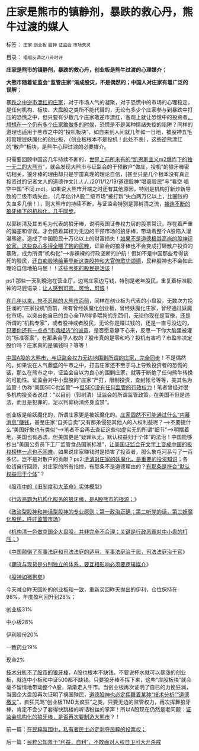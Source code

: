 # 庄家是熊市的镇静剂，暴跌的救心丹，熊牛过渡的媒人

标签： `庄家` `创业板` `股神` `证监会` `市场失灵` 

目录： `唱唱反调之八卦时评`

**庄家是熊市的镇静剂，暴跌的救心丹，创业板是熊牛过渡的心理媒介**；

**大熊市随着证监会“监管庄家”渐成股灾，不是偶然的；中国人对庄家有着广泛的误解**；

暴[跌之中逆市漂红的庄家](../../../2013/5/10/想要大牛市，请为庄家正名.md)，对于市场人气的凝聚，对于恐慌中的市场的心理稳定，是任何机构、板块、大盘股之类所不能代替的，无论有多少个庄家参与到暴跌中打压的恐慌之中，但只要有少数几个庄家敢逆市漂红，客观上就让恐慌中的投资者[，想想在一个仍有多个庄家敢做多的时侯](../../../2013/6/8/股市分析的国家标准和监管.md)，恐慌是不是某种情绪失控的陷阱？同样的道理也适用于熊市之中的“投机板块”，如自来到人间就几年如一日地，被股神五毛和管理层妖魔化的创业板，（创业板根本不是投机！此处不表），这些逆熊漂红的“散户”板块，是熊牛心理过渡的必要媒介。

只需要回顾中国这几年持续不断的，[世界上前所未有的“凯恩斯主义m2爆炸下的独一无二的大熊市](../../../2013/4/15/凯恩斯主义的基础货币与M2之间的乘数和国进民退；.md)”，就会发现大熊市与证监会的干预散户“做庄，投机”的狼牙棒密切相关，狼牙棒的理由却只是宇宙真理的理论自信，[甚至只是几个根本没有真正投资过的记者文人的道德作文](../../../2011/12/19/道德股神“唱衰股民”与“看空 唱空中国”不同.md)。如果说大熊市开端之时还有其他原因，特别是机构打新炒新导致的二级市场失血，（几年估计A股二级市场“被打新”失血两万亿以上，比圈钱的失血多几倍！），则大熊市的持续不断，与证监会特别是郭树清之流，[接连不断的狼牙棒下的机构化，几乎同步](../../../2012/12/4/A股机构化，相当于实体经济的特许权.md)。

以郭树清及其五毛为代表的狼牙棒，说明我国证券权力层的股票常识，存在着严重的偏差和谬误。才会随着其权力无边的干预市场的狼牙棒，带动着整个A股陷入漫漫熊途，造成了中国股民十万亿以上的财富损失！[如果不是道德极其高尚的股神评论家，这些良心多得全喂了狗的民粹](../../../2012/5/15/万一出现改革旗号下的国进民退，您有思想准备吗？.md)，证监会的狼牙棒也不会变成打砸散户投资的暴政，成为所谓“机构化”——>赤裸裸的行政垄断的护航！假如不是中国那些亏得该死的股民，[还白痴般地给董登新这类股神和大官僚歌功颂德](../../../2011/6/13/世界上有蠢猪并不奇怪.md)，民粹股神也不会如此理论自信地拍马屁！！这些[亏死的股民是活该](../../../2012/5/3/长着机构大脑的小股民.md)！

ps1:那些一天到晚泡在营业厅，边骂庄家边亏钱，特别是老年股民，重复着标准股神的马屁语录；[让人感到可悲，可怜，可恨](../../../2011/6/29/忠告五毛型股民不要拉皮条.md)！

[在几年以来，惨不忍睹的大熊市面前](../../../2013/5/4/监会会再次打压“业绩下降的高市盈率”的投机吗？.md)，同样在创业板为代表的小盘股，无数次力挽狂澜的“庄家投机”面前，所有曾经妖魔化创业板，曾经妖魔化庄家，曾经通过妖魔化市场，以突出他自已的良心全TM得多喂狗的东西们，无论你现在是官僚，还是所谓的“机构专家”，或者股神或者股民，无论你是赚过钱的，还是一直亏没边的，[只要你还有一点点“市场经济”的诚意](../../../2012/12/17/“机构化”是所有政策的灵魂，“散户化”居然能够成为指责的理由.md)，是否愿意静下心来，反思一下你大脑里被灌的“标准答案”，有那条合乎人权的？股市真的是零和吗？投机有害吗？市盈率决定股价吗？庄家真的是骗钱吗？等等！

[中国A股的大熊市，与证监会权力无边地围剿所谓的庄家，完全同步](../../../2011/12/20/A股机构化打散人气，打散容易再聚难.md)！不是偶然的。如果说在人气鼎盛的牛市之中，打击庄家还不至于马上导致投资者的恐慌的话，那么在熊市之中，证监会自以为良心的围剿庄家，就等于断绝了任何熊牛转换的可能性。证监会对中小盘股的“庄家”严打，限制投资，查封帐号等等，美其名为监管！伪称“美国SEC也监管”——>[但SEC没有任何监管的行政权力](../../../2013/4/3/信息不对称是天经地义的市场公平,美国证监会的作用和诉讼.md)！笔者曾经对很多机构投资者说过：“以目前（郭树清）证监会的所谓监管政策，在美国不但是违法，而且是犯罪的，足以判郭树清终身监禁”。

创业板是给妖魔化的，所谓庄家更是被妖魔化的。[庄家固然不可能通过什么“内幕消息”赚钱](../../../2013/1/9/庄家只能逢跌买熊股，不能靠内幕赚钱，一般没有内幕消息.md)，甚至庄家“自买自卖”又有那条侵犯其他人的人权利益呢？——>不要提什么“美国好象也有类似”——>笔者不会再去查证这些似虚实无的所谓“细节”——>明摆着地，美国也有恶法，但美国更是“疑罪从无，默认权益归于个体”的法治！中国能够抄出“美国公务员下工厂监管食品国家标准”，[让美国证监会在文字上变成中国的极权榜样一点也不困难](../../../2012/5/4/虚构现实的“西方民主的乌托邦”.md)。如果说庄家赚钱时是损害了投资者，那么象屯河系亏了一百多亿，岂不是对散户的贡献？ps2:[洗清对庄家的妖魔化，是重要的投资知识](../../../2012/11/24/经济学可以证伪庄家阴谋论.md)；各位请自行回顾，对庄家的所有指控，有那条不是道德理由的？[有那条是符合“默认权益归于个体](../../../2012/7/6/“国家财富”掠自何方？默认归属权比人权宣言简明精确.md)”？

《[股市中的《旧制度和大革命》实体模型](../../../2013/6/14/股市中的《旧制度和大革命》实体模型.md)》

《[行政恶霸为机构化服务的狼牙棒，是A股熊市的根源；](../../../2013/6/13/行政恶霸为机构化服务的狼牙棒，是A股熊市的根源.md)》

《[政治型股神和神话型股神的专业原则；第一政治正确；第二听党的话，第三妖魔化股民，呼吁监管市场](../../../2013/6/18/职业股神的四大专业原则；.md)》

《[机构清一色做空国企大盘股，并非完全不合理；关键是行政恶霸对中小盘的打压；](../../../2013/6/20/只有行政垄断的机构化，指数期货才能清一色做空；.md)》

《[中国颠倒了军事法庭和司法法庭的适用，军事法庭治于民，司法法庭治于官](../../../2013/6/24/将行政恶霸送军事法庭！什么是军事法庭？.md)》

《[期货与现货是分别独立的体系，要互相影响必须要逻辑媒介](../../../2013/6/24/指数期货的任何规定，不可能单独造成A股的多空动力；.md)》

《[股神如猪狗矣](../../../2013/6/25/做人当如徐小明，诸股神如豚犬矣.md)》



今天减仓昨天回补的创业板和一致，重新买回昨天抛出的伊利，仓位保持在98%，年度盈利回升到28%；

创业板31%

中小板28%

伊利股份20%

一致药业19%

现金2%

[技术分析不了股市的狼牙棒](../../../2013/6/8/股市分析的国家标准和监管.md)，A股也根本不缺钱。不要说杯水就可以暴涨的创业板，就连中小板和中证500都不缺钱。只要狼牙棒不挥下来，这些“庄股板块”就会毫不留情地带动整个A股，渐渐走入牛市。当创业板再次证明了自已的力挽狂澜，当国企大盘股再次证明了祸国殃民，[道德股神也必定挥舞着某种“技术分析”“道德檄文](../../../2011/12/28/防左，防贼，防股神.md)”，疯狂咒骂“创业板TMD太疯狂”之类，只要无边的监管权力，再次挥舞狼牙棒，肯定不会少了套得快跳楼的听话粉丝的掌声！所以A股现在仍然是老问题：[证监会机构化的狼牙棒，是否再次要制造大熊市](../../../2013/6/24/将行政恶霸送军事法庭！什么是军事法庭？.md)？！

前一篇：[在民粹氛围中，私有者民主必定剥夺民粹的投票权；](../../../2013/6/26/在民粹氛围中，私有者民主必定剥夺民粹的投票权；.md)

后一篇：[民粹公知羞于“利益，自利”，不敢面对人权自卫可大开杀戒](../../../2013/6/27/民粹公知羞于“利益，自利”，不敢面对人权自卫可大开杀戒.md)